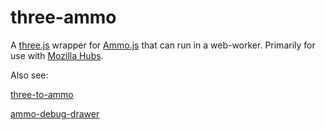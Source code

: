 # three-ammo

A [three.js](https://github.com/mrdoob/three.js/) wrapper for [Ammo.js](https://github.com/kripken/ammo.js/) that can run in a web-worker. Primarily for use with [Mozilla Hubs](https://github.com/mozilla/hubs).

Also see:

[three-to-ammo](https://github.com/InfiniteLee/three-to-ammo)

[ammo-debug-drawer](https://github.com/InfiniteLee/ammo-debug-drawer)

